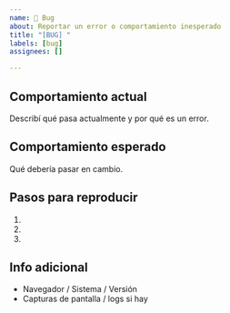 ```yaml
---
name: 🐛 Bug
about: Reportar un error o comportamiento inesperado
title: "[BUG] "
labels: [bug]
assignees: []

---
```


## Comportamiento actual

Describí qué pasa actualmente y por qué es un error.

## Comportamiento esperado

Qué debería pasar en cambio.

## Pasos para reproducir

1.
2.
3.

## Info adicional

- Navegador / Sistema / Versión
- Capturas de pantalla / logs si hay
